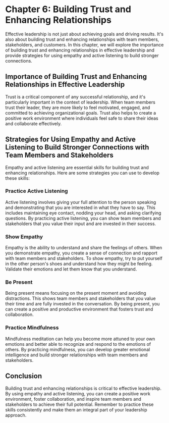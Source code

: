 Chapter 6: Building Trust and Enhancing Relationships
=====================================================

Effective leadership is not just about achieving goals and driving results. It's also about building trust and enhancing relationships with team members, stakeholders, and customers. In this chapter, we will explore the importance of building trust and enhancing relationships in effective leadership and provide strategies for using empathy and active listening to build stronger connections.

Importance of Building Trust and Enhancing Relationships in Effective Leadership
--------------------------------------------------------------------------------

Trust is a critical component of any successful relationship, and it's particularly important in the context of leadership. When team members trust their leader, they are more likely to feel motivated, engaged, and committed to achieving organizational goals. Trust also helps to create a positive work environment where individuals feel safe to share their ideas and collaborate effectively.

Strategies for Using Empathy and Active Listening to Build Stronger Connections with Team Members and Stakeholders
------------------------------------------------------------------------------------------------------------------

Empathy and active listening are essential skills for building trust and enhancing relationships. Here are some strategies you can use to develop these skills:

### Practice Active Listening

Active listening involves giving your full attention to the person speaking and demonstrating that you are interested in what they have to say. This includes maintaining eye contact, nodding your head, and asking clarifying questions. By practicing active listening, you can show team members and stakeholders that you value their input and are invested in their success.

### Show Empathy

Empathy is the ability to understand and share the feelings of others. When you demonstrate empathy, you create a sense of connection and rapport with team members and stakeholders. To show empathy, try to put yourself in the other person's shoes and understand how they might be feeling. Validate their emotions and let them know that you understand.

### Be Present

Being present means focusing on the present moment and avoiding distractions. This shows team members and stakeholders that you value their time and are fully invested in the conversation. By being present, you can create a positive and productive environment that fosters trust and collaboration.

### Practice Mindfulness

Mindfulness meditation can help you become more attuned to your own emotions and better able to recognize and respond to the emotions of others. By practicing mindfulness, you can develop greater emotional intelligence and build stronger relationships with team members and stakeholders.

Conclusion
----------

Building trust and enhancing relationships is critical to effective leadership. By using empathy and active listening, you can create a positive work environment, foster collaboration, and inspire team members and stakeholders to achieve their full potential. Remember to practice these skills consistently and make them an integral part of your leadership approach.
